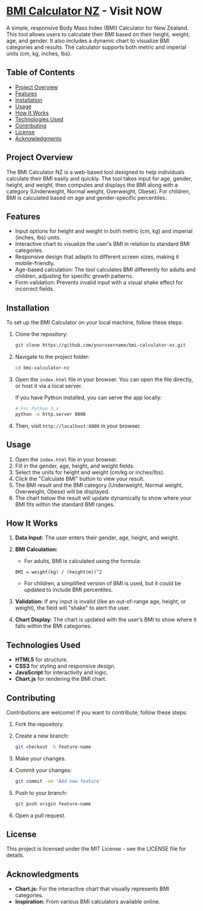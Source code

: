 # [BMI Calculator NZ](bmicalc.nz) - Visit NOW

A simple, responsive Body Mass Index (BMI) Calculator for New Zealand. This tool allows users to calculate their BMI based on their height, weight, age, and gender. It also includes a dynamic chart to visualize BMI categories and results. The calculator supports both metric and imperial units (cm, kg, inches, lbs).

## Table of Contents
- [Project Overview](#project-overview)
- [Features](#features)
- [Installation](#installation)
- [Usage](#usage)
- [How It Works](#how-it-works)
- [Technologies Used](#technologies-used)
- [Contributing](#contributing)
- [License](#license)
- [Acknowledgments](#acknowledgments)

## Project Overview

The BMI Calculator NZ is a web-based tool designed to help individuals calculate their BMI easily and quickly. The tool takes input for age, gender, height, and weight, then computes and displays the BMI along with a category (Underweight, Normal weight, Overweight, Obese). For children, BMI is calculated based on age and gender-specific percentiles.

## Features
- Input options for height and weight in both metric (cm, kg) and imperial (inches, lbs) units.
- Interactive chart to visualize the user's BMI in relation to standard BMI categories.
- Responsive design that adapts to different screen sizes, making it mobile-friendly.
- Age-based calculation: The tool calculates BMI differently for adults and children, adjusting for specific growth patterns.
- Form validation: Prevents invalid input with a visual shake effect for incorrect fields.

## Installation

To set up the BMI Calculator on your local machine, follow these steps:

1. Clone the repository:

    ```bash
    git clone https://github.com/yourusername/bmi-calculator-nz.git
    ```

2. Navigate to the project folder:

    ```bash
    cd bmi-calculator-nz
    ```

3. Open the `index.html` file in your browser. You can open the file directly, or host it via a local server.

    If you have Python installed, you can serve the app locally:

    ```bash
    # For Python 3.x
    python -m http.server 8000
    ```

4. Then, visit `http://localhost:8000` in your browser.

## Usage

1. Open the `index.html` file in your browser.
2. Fill in the gender, age, height, and weight fields.
3. Select the units for height and weight (cm/kg or inches/lbs).
4. Click the "Calculate BMI" button to view your result.
5. The BMI result and the BMI category (Underweight, Normal weight, Overweight, Obese) will be displayed.
6. The chart below the result will update dynamically to show where your BMI fits within the standard BMI ranges.

## How It Works

1. **Data Input:** The user enters their gender, age, height, and weight.
2. **BMI Calculation:**
    - For adults, BMI is calculated using the formula:

    ``` 
    BMI = weight(kg) / (height(m))^2 
    ```

    - For children, a simplified version of BMI is used, but it could be updated to include BMI percentiles.
3. **Validation:** If any input is invalid (like an out-of-range age, height, or weight), the field will "shake" to alert the user.
4. **Chart Display:** The chart is updated with the user’s BMI to show where it falls within the BMI categories.

## Technologies Used
- **HTML5** for structure.
- **CSS3** for styling and responsive design.
- **JavaScript** for interactivity and logic.
- **Chart.js** for rendering the BMI chart.

## Contributing

Contributions are welcome! If you want to contribute, follow these steps:

1. Fork the repository.
2. Create a new branch:

    ```bash
    git checkout -b feature-name
    ```

3. Make your changes.
4. Commit your changes:

    ```bash
    git commit -am 'Add new feature'
    ```

5. Push to your branch:

    ```bash
    git push origin feature-name
    ```

6. Open a pull request.

## License

This project is licensed under the MIT License - see the LICENSE file for details.

## Acknowledgments

- **Chart.js:** For the interactive chart that visually represents BMI categories.
- **Inspiration:** From various BMI calculators available online.
